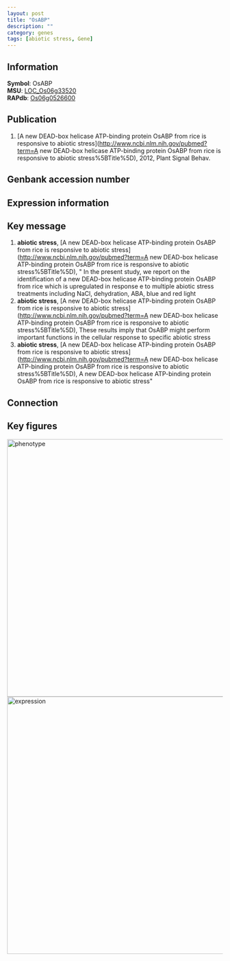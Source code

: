 ```yaml
---
layout: post
title: "OsABP"
description: ""
category: genes
tags: [abiotic stress, Gene]
---
```


## Information
__Symbol__: OsABP  
__MSU__: [LOC_Os06g33520](http://rice.plantbiology.msu.edu/cgi-bin/ORF_infopage.cgi?orf=LOC_Os06g33520)  
__RAPdb__: [Os06g0526600](http://rapdb.dna.affrc.go.jp/viewer/gbrowse_details/irgsp1?name=Os06g0526600)  

## Publication
1. [A new DEAD-box helicase ATP-binding protein OsABP from rice is responsive to abiotic stress](http://www.ncbi.nlm.nih.gov/pubmed?term=A new DEAD-box helicase ATP-binding protein OsABP from rice is responsive to abiotic stress%5BTitle%5D), 2012, Plant Signal Behav.

## Genbank accession number

## Expression information

## Key message
1. __abiotic stress__, [A new DEAD-box helicase ATP-binding protein OsABP from rice is responsive to abiotic stress](http://www.ncbi.nlm.nih.gov/pubmed?term=A new DEAD-box helicase ATP-binding protein OsABP from rice is responsive to abiotic stress%5BTitle%5D), " In the present study, we report on the identification of a new DEAD-box helicase ATP-binding protein OsABP from rice which is upregulated in response e to multiple abiotic stress treatments including NaCl, dehydration, ABA, blue and red light
2. __abiotic stress__, [A new DEAD-box helicase ATP-binding protein OsABP from rice is responsive to abiotic stress](http://www.ncbi.nlm.nih.gov/pubmed?term=A new DEAD-box helicase ATP-binding protein OsABP from rice is responsive to abiotic stress%5BTitle%5D),  These results imply that OsABP might perform important functions in the cellular response to specific abiotic stress
3. __abiotic stress__, [A new DEAD-box helicase ATP-binding protein OsABP from rice is responsive to abiotic stress](http://www.ncbi.nlm.nih.gov/pubmed?term=A new DEAD-box helicase ATP-binding protein OsABP from rice is responsive to abiotic stress%5BTitle%5D), A new DEAD-box helicase ATP-binding protein OsABP from rice is responsive to abiotic stress"

## Connection

## Key figures
<img src="http://ricencode.github.io/images/OsABP.pheno.png" alt="phenotype"  style="width: 600px;"/>

<img src="http://ricencode.github.io/images/OsABP.exp.png" alt="expression"  style="width: 600px;"/>


